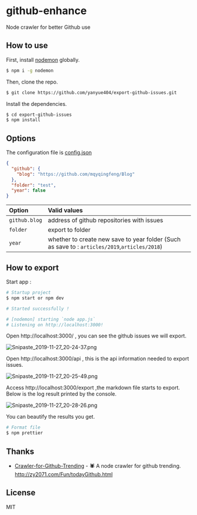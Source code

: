 # github-enhance

Node crawler for better Github use

## How to use

First, install [nodemon](https://github.com/remy/nodemon) globally.

```bash
$ npm i -g nodemon
```

Then, clone the repo.

```bash
$ git clone https://github.com/yanyue404/export-github-issues.git
```

Install the dependencies.

```bash
$ cd export-github-issues
$ npm install
```

## Options

The configuration file is [config.json](./config/config.json)

```json
{
  "github": {
    "blog": "https://github.com/mqyqingfeng/Blog"
  },
  "folder": "test",
  "year": false
}
```

| Option        | Valid values                                                                                  |
| :------------ | :-------------------------------------------------------------------------------------------- |
| `github.blog` | address of github repositories with issues                                                    |
| `folder`      | export to folder                                                                              |
| `year`        | whether to create new save to year folder (Such as save to : `articles/2019`,`articles/2018`) |

## How to export

Start app :

```bash
# Startup project
$ npm start or npm dev

# Started successfully !

# [nodemon] starting `node app.js`
# Listening on http://localhost:3000!
```

Open http://localhost:3000/ , you can see the github issues we will export.

![Snipaste_2019-11-27_20-24-37.png](http://ww1.sinaimg.cn/large/df551ea5ly1g9cvco38c6j21d00qbgp3.jpg)

Open http://localhost:3000/api , this is the api information needed to export issues.

![Snipaste_2019-11-27_20-25-49.png](http://ww1.sinaimg.cn/large/df551ea5ly1g9cvdamsj1j20tz0rd0te.jpg)

Access http://localhost:3000/export ,the markdown file starts to export. Below is the log result printed by the console.

![Snipaste_2019-11-27_20-28-26.png](http://ww1.sinaimg.cn/large/df551ea5ly1g9cve5zcs4j20qq0s8q8f.jpg)

You can beautify the results you get.

```bash
# Format file
$ npm prettier
```

## Thanks

- [Crawler-for-Github-Trending](https://github.com/ZY2071/Crawler-for-Github-Trending) - 🕷️ A node crawler for github trending. http://zy2071.com/Fun/todayGithub.html

## License

MIT

